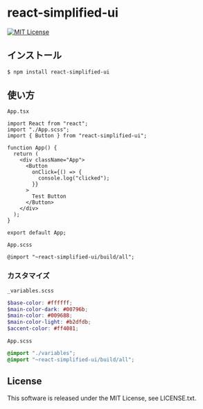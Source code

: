 # react-simplified-ui

[![MIT License](http://img.shields.io/badge/license-MIT-blue.svg?style=flat)](LICENSE)

## インストール

```bash
$ npm install react-simplified-ui
```

## 使い方

`App.tsx`

```tsx
import React from "react";
import "./App.scss";
import { Button } from "react-simplified-ui";

function App() {
  return (
    <div className="App">
      <Button
        onClick={() => {
          console.log("clicked");
        }}
      >
        Test Button
      </Button>
    </div>
  );
}

export default App;
```

`App.scss`

```tsx
@import "~react-simplified-ui/build/all";
```

### カスタマイズ

`_variables.scss`

```scss
$base-color: #ffffff;
$main-color-dark: #00796b;
$main-color: #009688;
$main-color-light: #b2dfdb;
$accent-color: #ff4081;
```

`App.scss`

```scss
@import "./variables";
@import "~react-simplified-ui/build/all";
```

## License

This software is released under the MIT License, see LICENSE.txt.
